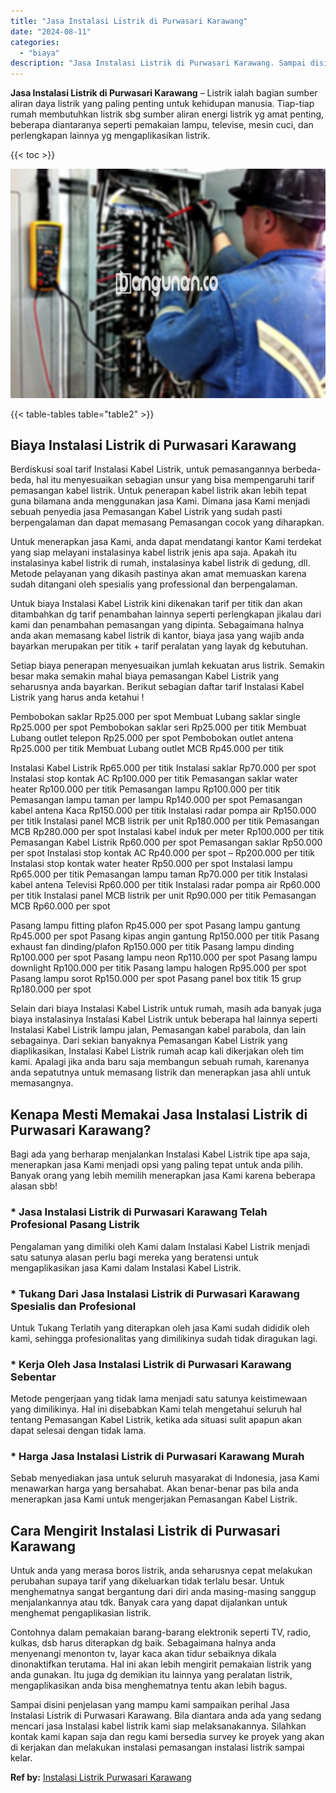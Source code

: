 ```yaml
---
title: "Jasa Instalasi Listrik di Purwasari Karawang"
date: "2024-08-11"
categories: 
  - "biaya"
description: "Jasa Instalasi Listrik di Purwasari Karawang. Sampai disini penjelasan yang mampu kami sampaikan perihal Jasa Instalasi Listrik di Purwasari Karawang. Bila d..."
---
```


**Jasa Instalasi Listrik di Purwasari Karawang** – Listrik ialah bagian sumber aliran daya listrik yang paling penting untuk kehidupan manusia. Tiap-tiap rumah membutuhkan listrik sbg sumber aliran energi listrik yg amat penting, beberapa diantaranya seperti pemakaian lampu, televise, mesin cuci, dan perlengkapan lainnya yg mengaplikasikan listrik.

{{< toc >}}

![Jasa Instalasi Listrik di Purwasari Karawang](/images/instalasi-listrik-murah24.png)

{{< table-tables table="table2" >}}

## Biaya Instalasi Listrik di Purwasari Karawang

Berdiskusi soal tarif Instalasi Kabel Listrik, untuk pemasangannya berbeda-beda, hal itu menyesuaikan sebagian unsur yang bisa mempengaruhi tarif pemasangan kabel listrik. Untuk penerapan kabel listrik akan lebih tepat guna bilamana anda menggunakan jasa Kami. Dimana jasa Kami menjadi sebuah penyedia jasa Pemasangan Kabel Listrik yang sudah pasti berpengalaman dan dapat memasang Pemasangan cocok yang diharapkan.

Untuk menerapkan jasa Kami, anda dapat mendatangi kantor Kami terdekat yang siap melayani instalasinya kabel listrik jenis apa saja. Apakah itu instalasinya kabel listrik di rumah, instalasinya kabel listrik di gedung, dll. Metode pelayanan yang dikasih pastinya akan amat memuaskan karena sudah ditangani oleh spesialis yang professional dan berpengalaman.

Untuk biaya Instalasi Kabel Listrik kini dikenakan tarif per titik dan akan ditambahkan dg tarif penambahan lainnya seperti perlengkapan jikalau dari kami dan penambahan pemasangan yang dipinta. Sebagaimana halnya anda akan memasang kabel listrik di kantor, biaya jasa yang wajib anda bayarkan merupakan per titik + tarif peralatan yang layak dg kebutuhan.

Setiap biaya penerapan menyesuaikan jumlah kekuatan arus listrik. Semakin besar maka semakin mahal biaya pemasangan Kabel Listrik yang seharusnya anda bayarkan. Berikut sebagian daftar tarif Instalasi Kabel Listrik yang harus anda ketahui !

Pembobokan saklar Rp25.000 per spot Membuat Lubang saklar single Rp25.000 per spot Pembobokan saklar seri Rp25.000 per titik Membuat Lubang outlet telepon Rp25.000 per spot Pembobokan outlet antena Rp25.000 per titik Membuat Lubang outlet MCB Rp45.000 per titik

Instalasi Kabel Listrik Rp65.000 per titik Instalasi saklar Rp70.000 per spot Instalasi stop kontak AC Rp100.000 per titik Pemasangan saklar water heater Rp100.000 per titik Pemasangan lampu Rp100.000 per titik Pemasangan lampu taman per lampu Rp140.000 per spot Pemasangan kabel antena Kaca Rp150.000 per titik Instalasi radar pompa air Rp150.000 per titik Instalasi panel MCB listrik per unit Rp180.000 per titik Pemasangan MCB Rp280.000 per spot Instalasi kabel induk per meter Rp100.000 per titik Pemasangan Kabel Listrik Rp60.000 per spot Pemasangan saklar Rp50.000 per spot Instalasi stop kontak AC Rp40.000 per spot – Rp200.000 per titik Instalasi stop kontak water heater Rp50.000 per spot Instalasi lampu Rp65.000 per titik Pemasangan lampu taman Rp70.000 per titik Instalasi kabel antena Televisi Rp60.000 per titik Instalasi radar pompa air Rp60.000 per titik Instalasi panel MCB listrik per unit Rp90.000 per titik Pemasangan MCB Rp60.000 per spot

Pasang lampu fitting plafon Rp45.000 per spot Pasang lampu gantung Rp45.000 per spot Pasang kipas angin gantung Rp150.000 per titik Pasang exhaust fan dinding/plafon Rp150.000 per titik Pasang lampu dinding Rp100.000 per spot Pasang lampu neon Rp110.000 per spot Pasang lampu downlight Rp100.000 per titik Pasang lampu halogen Rp95.000 per spot Pasang lampu sorot Rp150.000 per spot Pasang panel box titik 15 grup Rp180.000 per spot

Selain dari biaya Instalasi Kabel Listrik untuk rumah, masih ada banyak juga biaya instalasinya Instalasi Kabel Listrik untuk beberapa hal lainnya seperti Instalasi Kabel Listrik lampu jalan, Pemasangan kabel parabola, dan lain sebagainya. Dari sekian banyaknya Pemasangan Kabel Listrik yang diaplikasikan, Instalasi Kabel Listrik rumah acap kali dikerjakan oleh tim kami. Apalagi jika anda baru saja membangun sebuah rumah, karenanya anda sepatutnya untuk memasang listrik dan menerapkan jasa ahli untuk memasangnya.

## Kenapa Mesti Memakai Jasa Instalasi Listrik di Purwasari Karawang?

Bagi ada yang berharap menjalankan Instalasi Kabel Listrik tipe apa saja, menerapkan jasa Kami menjadi opsi yang paling tepat untuk anda pilih. Banyak orang yang lebih memilih menerapkan jasa Kami karena beberapa alasan sbb!

### \* Jasa Instalasi Listrik di Purwasari Karawang Telah Profesional Pasang Listrik

Pengalaman yang dimiliki oleh Kami dalam Instalasi Kabel Listrik menjadi satu satunya alasan perlu bagi mereka yang beratensi untuk mengaplikasikan jasa Kami dalam Instalasi Kabel Listrik.

### \* Tukang Dari Jasa Instalasi Listrik di Purwasari Karawang Spesialis dan Profesional

Untuk Tukang Terlatih yang diterapkan oleh jasa Kami sudah dididik oleh kami, sehingga profesionalitas yang dimilikinya sudah tidak diragukan lagi.

### \* Kerja Oleh Jasa Instalasi Listrik di Purwasari Karawang Sebentar

Metode pengerjaan yang tidak lama menjadi satu satunya keistimewaan yang dimilikinya. Hal ini disebabkan Kami telah mengetahui seluruh hal tentang Pemasangan Kabel Listrik, ketika ada situasi sulit apapun akan dapat selesai dengan tidak lama.

### \* Harga Jasa Instalasi Listrik di Purwasari Karawang Murah

Sebab menyediakan jasa untuk seluruh masyarakat di Indonesia, jasa Kami menawarkan harga yang bersahabat. Akan benar-benar pas bila anda menerapkan jasa Kami untuk mengerjakan Pemasangan Kabel Listrik.

## Cara Mengirit Instalasi Listrik di Purwasari Karawang


Untuk anda yang merasa boros listrik, anda seharusnya cepat melakukan perubahan supaya tarif yang dikeluarkan tidak terlalu besar. Untuk menghematnya sangat bergantung dari diri anda masing-masing sanggup menjalankannya atau tdk. Banyak cara yang dapat dijalankan untuk menghemat pengaplikasian listrik.

Contohnya dalam pemakaian barang-barang elektronik seperti TV, radio, kulkas, dsb harus diterapkan dg baik. Sebagaimana halnya anda menyenangi menonton tv, layar kaca akan tidur sebaiknya dikala dinonaktifkan terutama. Hal ini akan lebih mengirit pemakaian listrik yang anda gunakan. Itu juga dg demikian itu lainnya yang peralatan listrik, mengaplikasikan anda bisa menghematnya tentu akan lebih bagus.

Sampai disini penjelasan yang mampu kami sampaikan perihal Jasa Instalasi Listrik di Purwasari Karawang. Bila diantara anda ada yang sedang mencari jasa Instalasi kabel listrik kami siap melaksanakannya. Silahkan kontak kami kapan saja dan regu kami bersedia survey ke proyek yang akan di kerjakan dan melakukan instalasi pemasangan instalasi listrik sampai kelar.

**Ref by:** [Instalasi Listrik Purwasari Karawang](https://id.wikipedia.org/wiki/Instalasi)
